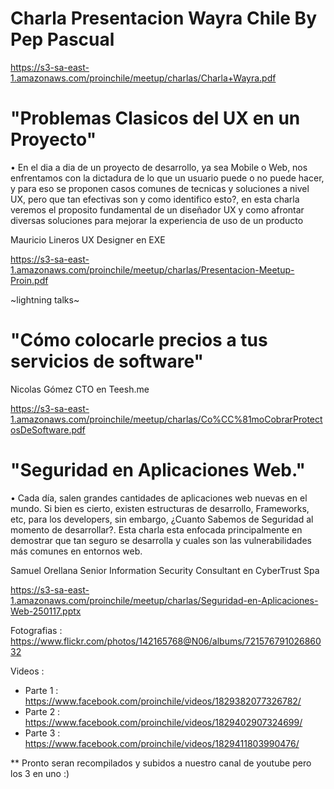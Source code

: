 # Charla Presentacion Wayra Chile By Pep Pascual

https://s3-sa-east-1.amazonaws.com/proinchile/meetup/charlas/Charla+Wayra.pdf


# "Problemas Clasicos del UX en un Proyecto" 

• En el dia a dia de un proyecto de desarrollo, ya sea Mobile o Web, nos enfrentamos con la dictadura de lo que un usuario puede o no puede hacer, y para eso se proponen casos comunes de tecnicas y soluciones a nivel UX, pero que tan efectivas son y como identifico esto?, en esta charla veremos el proposito fundamental de un diseñador UX y como afrontar diversas soluciones para mejorar la experiencia de uso de un producto 

Mauricio Lineros UX Designer en EXE

https://s3-sa-east-1.amazonaws.com/proinchile/meetup/charlas/Presentacion-Meetup-Proin.pdf


~lightning talks~ 

# "Cómo colocarle precios a tus servicios de software"  
Nicolas Gómez CTO en Teesh.me

https://s3-sa-east-1.amazonaws.com/proinchile/meetup/charlas/Co%CC%81moCobrarProtectosDeSoftware.pdf

# "Seguridad en Aplicaciones Web." 

• Cada día, salen grandes cantidades de aplicaciones web nuevas en el mundo. Si bien es cierto, existen estructuras de desarrollo, Frameworks, etc, para los developers, sin embargo, ¿Cuanto Sabemos de Seguridad al momento de desarrollar?. Esta charla esta enfocada principalmente en demostrar que tan seguro se desarrolla y cuales son las vulnerabilidades más comunes en entornos web.  


Samuel Orellana Senior Information Security Consultant en CyberTrust Spa

https://s3-sa-east-1.amazonaws.com/proinchile/meetup/charlas/Seguridad-en-Aplicaciones-Web-250117.pptx



Fotografias : https://www.flickr.com/photos/142165768@N06/albums/72157679102686032

Videos : 

* Parte 1 : https://www.facebook.com/proinchile/videos/1829382077326782/
* Parte 2 : https://www.facebook.com/proinchile/videos/1829402907324699/
* Parte 3 : https://www.facebook.com/proinchile/videos/1829411803990476/

** Pronto seran recompilados y subidos a nuestro canal de youtube pero los 3 en uno :)
